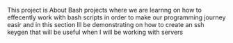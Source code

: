 This project is About Bash projects where we are learnng on how to effecently work with bash scripts in order to make our programming journey easir and in this section Ill be demonstrating on how to create an ssh keygen that will be useful when I will be working with servers
